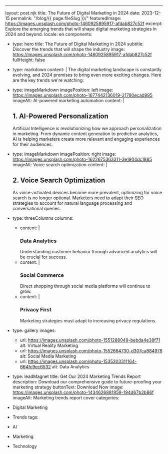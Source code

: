 ---
layout: post.njk
title: The Future of Digital Marketing in 2024
date: 2023-12-15
permalink: "/blog/{{ page.fileSlug }}/"
featuredImage: https://images.unsplash.com/photo-1460925895917-afdab827c52f
excerpt: Explore the emerging trends that will shape digital marketing strategies in 2024 and beyond.
locale: en
components:
  - type: hero
    title: The Future of Digital Marketing in 2024
    subtitle: Discover the trends that will shape the industry
    image: https://images.unsplash.com/photo-1460925895917-afdab827c52f
    fullHeight: false
  
  - type: markdown
    content: |
      The digital marketing landscape is constantly evolving, and 2024 promises to bring even more exciting changes. Here are the key trends we're watching:

  - type: imageMarkdown
    imagePosition: left
    image: https://images.unsplash.com/photo-1677442136019-21780ecad995
    imageAlt: AI-powered marketing automation
    content: |
      ## 1. AI-Powered Personalization

      Artificial Intelligence is revolutionizing how we approach personalization in marketing. From dynamic content generation to predictive analytics, AI is helping marketers create more relevant and engaging experiences for their audiences.

  - type: imageMarkdown
    imagePosition: right
    image: https://images.unsplash.com/photo-1622675363311-3e1904dc1885
    imageAlt: Voice search optimization
    content: |
      ## 2. Voice Search Optimization

      As voice-activated devices become more prevalent, optimizing for voice search is no longer optional. Marketers need to adapt their SEO strategies to account for natural language processing and conversational queries.

  - type: threeColumns
    columns:
      - content: |
          ### Data Analytics
          Understanding customer behavior through advanced analytics will be crucial for success.
      - content: |
          ### Social Commerce
          Direct shopping through social media platforms will continue to grow.
      - content: |
          ### Privacy First
          Marketing strategies must adapt to increasing privacy regulations.

  - type: gallery
    images:
      - url: https://images.unsplash.com/photo-1551288049-bebda4e38f71
        alt: Virtual Reality Marketing
      - url: https://images.unsplash.com/photo-1552664730-d307ca884978
        alt: Social Media Marketing
      - url: https://images.unsplash.com/photo-1535303311164-664fc9ec6532
        alt: Data Analytics

  - type: leadMagnet
    title: Get Our 2024 Marketing Trends Report
    description: Download our comprehensive guide to future-proofing your marketing strategy
    buttonText: Download Now
    image: https://images.unsplash.com/photo-1434626881859-194d67b2b86f
    imageAlt: Marketing trends report cover
categories:
  - Digital Marketing
  - Trends
tags:
  - AI
  - Marketing
  - Technology
